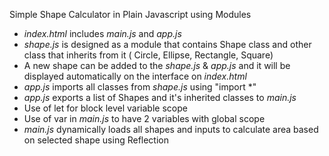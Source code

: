 Simple Shape Calculator in Plain Javascript using Modules

* *index.html* includes *main.js* and *app.js*
* *shape.js* is designed as a module that contains Shape class and other class that inherits from it ( Circle, Ellipse, Rectangle, Square)
* A new shape can be added to the *shape.js* & *app.js* and it will be displayed automatically on the interface on *index.html*
* *app.js* imports all classes from *shape.js* using "import *"
* *app.js* exports a list of Shapes and it's inherited classes to *main.js*
* Use of let for block level variable scope
* Use of var in *main.js* to have 2 variables with global scope 
* *main.js* dynamically loads all shapes and inputs to calculate area based on selected shape using Reflection

